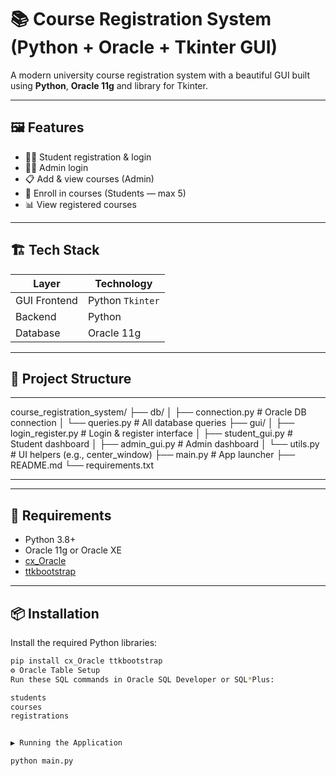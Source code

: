 # 📚 Course Registration System (Python + Oracle + Tkinter GUI)

A modern university course registration system with a beautiful GUI built using **Python**, **Oracle 11g** and library for Tkinter.

---

## 🖼️ Features

- 🧑‍🎓 Student registration & login  
- 🧑‍💼 Admin login  
- 📋 Add & view courses (Admin)  
- 📝 Enroll in courses (Students — max 5)  
- 📊 View registered courses  

---

## 🏗️ Tech Stack

| Layer        | Technology               |
|--------------|--------------------------|
| GUI Frontend | Python `Tkinter`    |
| Backend      | Python                   |
| Database     | Oracle 11g               |

---

## 📁 Project Structure
---
course_registration_system/
├── db/
│ ├── connection.py # Oracle DB connection
│ └── queries.py # All database queries
├── gui/
│ ├── login_register.py # Login & register interface
│ ├── student_gui.py # Student dashboard
│ ├── admin_gui.py # Admin dashboard
│ └── utils.py # UI helpers (e.g., center_window)
├── main.py # App launcher
├── README.md
└── requirements.txt

---

---

## 💾 Requirements

- Python 3.8+
- Oracle 11g or Oracle XE
- [cx_Oracle](https://pypi.org/project/cx_Oracle/)
- [ttkbootstrap](https://github.com/israel-dryer/ttkbootstrap)

---

## 📦 Installation

Install the required Python libraries:

```bash
pip install cx_Oracle ttkbootstrap
⚙️ Oracle Table Setup
Run these SQL commands in Oracle SQL Developer or SQL*Plus:

students 
courses
registrations 


▶️ Running the Application

python main.py